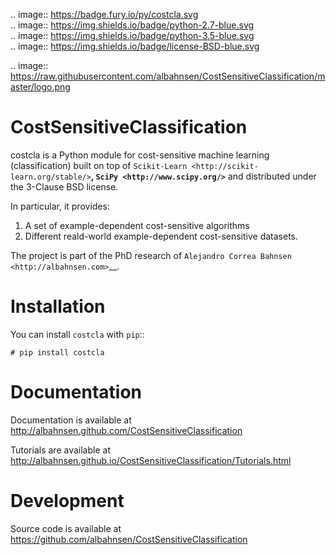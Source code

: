.. image:: https://badge.fury.io/py/costcla.svg  
.. image:: https://img.shields.io/badge/python-2.7-blue.svg  
.. image:: https://img.shields.io/badge/python-3.5-blue.svg  
.. image:: https://img.shields.io/badge/license-BSD-blue.svg  

.. image:: https://raw.githubusercontent.com/albahnsen/CostSensitiveClassification/master/logo.png

CostSensitiveClassification
===========================

costcla is a Python module for cost-sensitive machine learning (classification)
built on top of `Scikit-Learn <http://scikit-learn.org/stable/>`__, `SciPy <http://www.scipy.org/>`__
and distributed under the 3-Clause BSD license.

In particular, it provides:

1. A set of example-dependent cost-sensitive algorithms
2. Different reald-world example-dependent cost-sensitive datasets.

The project is part of the PhD research of `Alejandro Correa Bahnsen <http://albahnsen.com>`__.

Installation
============

You can install ``costcla`` with ``pip``::

    # pip install costcla
    
Documentation
=============

Documentation is available at 
http://albahnsen.github.com/CostSensitiveClassification

Tutorials are available at
http://albahnsen.github.io/CostSensitiveClassification/Tutorials.html


Development
=============

Source code is available at https://github.com/albahnsen/CostSensitiveClassification
